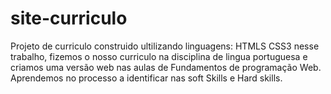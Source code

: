 # site-curriculo
Projeto de curriculo construido ultilizando linguagens: HTMLS CSS3 nesse trabalho, fizemos o nosso curriculo na disciplina de lingua portuguesa e criamos uma versão web nas aulas de Fundamentos de programação Web.
Aprendemos no processo a identificar nas soft Skills e Hard skills.
